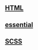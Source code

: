 
## [HTML](https://hoseong511.github.io/frontEnd/HTML)
## [essential](https://hoseong511.github.io/frontEnd/essential)
## [SCSS](https://hoseong511.github.io/frontEnd/scss)
  
